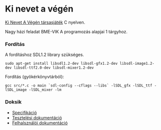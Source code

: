 # Ki nevet a végén
[Ki Nevet A Végén társasjáték](https://hu.wikipedia.org/wiki/Ki_nevet_a_v%C3%A9g%C3%A9n%3F_(t%C3%A1rsasj%C3%A1t%C3%A9k)) C nyelven.

Nagy házi feladat BME-VIK A programozás alapjai 1 tárgyhoz.

### Fordítás
A fordításhoz SDL1.2 library szükséges.
```
sudo apt-get install libsdl1.2-dev libsdl-gfx1.2-dev libsdl-image1.2-dev libsdl-ttf2.0-dev libsdl-mixer1.2-dev
```

Fordítás (gyökérkönyvtárból):
```
gcc src/*.c -o main `sdl-config --cflags --libs` -lSDL_gfx -lSDL_ttf -lSDL_image -lSDL_mixer -lm
```

### Doksik

 * [Specifikáció](https://drive.google.com/file/d/1BPEMa8lFf7MDAmwCSr6ZSrloymGyCCua/view?usp=sharing)
 * [Tesztelési dokumentáció](https://drive.google.com/file/d/13TvX5Bp6_FOi-RN4ORit-a-I5Pul6Bah/view?usp=sharing)
 * [Felhalsználói dokumentáció](https://drive.google.com/file/d/1Kvbf1GCfa8I1iT-qsLuNQd_iv0XBI7IE/view?usp=sharing)
 
 
